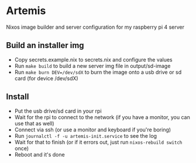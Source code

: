 # Artemis
Nixos image builder and server configuration for my raspberry pi 4 server


## Build an installer img

* Copy secrets.example.nix to secrets.nix and configure the values
* Run `make build` to build a new server img file in output/sd-image
* Run `make burn DEV=/dev/sdX` to burn the image onto a usb drive or sd card (for device /dev/sdX)


## Install

* Put the usb drive/sd card in your rpi
* Wait for the rpi to connect to the network (if you have a monitor, you can use that as well)
* Connect via ssh (or use a monitor and keyboard if you're boring)
* Run `journalctl -f -u artemis-init.service` to see the log 
* Wait for that to finish (or if it errors out, just run `nixos-rebuild switch` once)
* Reboot and it's done

